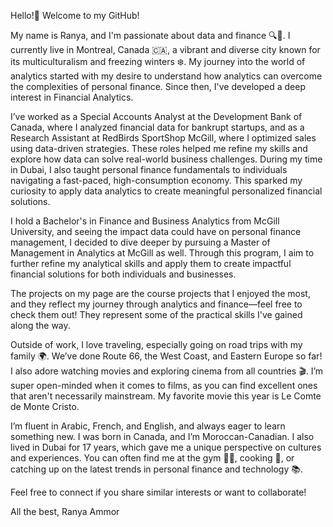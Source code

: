 Hello!👋 Welcome to my GitHub!

My name is Ranya, and I'm passionate about data and finance 🔍💼.
I currently live in Montreal, Canada 🇨🇦, a vibrant and diverse city known for its multiculturalism and freezing winters ❄️.
My journey into the world of analytics started with my desire to understand how analytics can overcome the complexities of personal finance.
Since then, I've developed a deep interest in Financial Analytics.

I’ve worked as a Special Accounts Analyst at the Development Bank of Canada, where I analyzed financial data for bankrupt startups, and as a Research Assistant at RedBirds SportShop McGill, where I optimized sales using data-driven strategies. 
These roles helped me refine my skills and explore how data can solve real-world business challenges.
During my time in Dubai, I also taught personal finance fundamentals to individuals navigating a fast-paced, high-consumption economy.
This sparked my curiosity to apply data analytics to create meaningful personalized financial solutions.

I hold a Bachelor's in Finance and Business Analytics from McGill University, and seeing the impact data could have on personal finance management, I decided to dive deeper by pursuing a Master of Management in Analytics at McGill as well.
Through this program, I aim to further refine my analytical skills and apply them to create impactful financial solutions for both individuals and businesses.

The projects on my page are the course projects that I enjoyed the most, and they reflect my journey through analytics and finance—feel free to check them out! 
They represent some of the practical skills I've gained along the way.

Outside of work, I love traveling, especially going on road trips with my family 🌍.
We’ve done Route 66, the West Coast, and Eastern Europe so far! I also adore watching movies and exploring cinema from all countries 🎬.
I’m super open-minded when it comes to films, as you can find excellent ones that aren't necessarily mainstream. My favorite movie this year is Le Comte de Monte Cristo.

I’m fluent in Arabic, French, and English, and always eager to learn something new.
I was born in Canada, and I’m Moroccan-Canadian. I also lived in Dubai for 17 years, which gave me a unique perspective on cultures and experiences.
You can often find me at the gym 🏋️‍♀️, cooking 🍳, or catching up on the latest trends in personal finance and technology 📚.

Feel free to connect if you share similar interests or want to collaborate!

All the best,
Ranya Ammor

